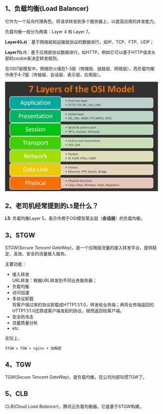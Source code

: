 ## 1、负载均衡(Load Balancer)

它作为一个反向代理角色，将请求转发到多个服务器上，以提高应用的并发能力。

负载均衡一般分为两类：Layer 4 和 Layer 7。

**Layer4(`L4`)**：基于网络层和运输层协议的数据进行，如IP、TCP、FTP、UDP；

**Layer7(`L7`)**：基于应用层协议数据进行，如HTTP。例如它可以基于HTTP请求头部的cookie来决定转发规则。

在OSI7层模型中，网络防火墙在1-3层（物理层、链路层、网络层），而负载均衡作用于4-7层（传输层、会话层、表示层、应用层）。

![OSI7层模型](./img/osi7.jpeg)

## 2、老司机经常提到的`L5`是什么？

**L5**: 负载均衡Layer 5，表示作用于OSI模型第五层（**会话层**）的负载均衡。

## 3、STGW

STGW(*Secure Tencent GateWay*)，是一个应用层流量的接入转发平台，提供稳定、高效、安全的流量接入服务。

主要功能：

- 接入转发  
  URL转发：根据URL转发到不同业务服务器；
- 负载均衡
- 访问加速
- 多协议卸载  
  将客户端过来的协议卸载成HTTP1.1/1.0，转发给业务端；再将业务端返回的HTTP1.1/1.0还原成客户端发起的协议，继而返回给客户端。
- 安全防攻击
- 流量质量分析
- etc.

实际上，

    STGW = TGW + nginx + 加解密

## 4、TGW

TGW(*Secure Tencent GateWay*)，是负载均衡，在公司内部叫惯TGW了。

## 5、CLB

CLB(*Cloud Load Balancer*)，腾讯云负载均衡器。它是基于STGW构建。
